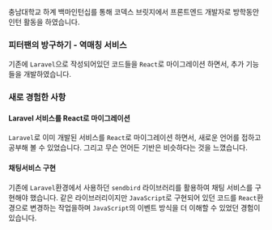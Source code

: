 충남대학교 하계 백마인턴십를 통해
코덱스 브릿지에서 프론트엔드 개발자로 방학동안 인턴 활동을 하였습니다.

### 피터팬의 방구하기 - 역매칭 서비스 
기존에 `Laravel`으로 작성되어있던 코드들을 `React`로 마이그레이션 하면서, 추가 기능들을 개발하였습니다.  
  
  
### 새로 경험한 사항
#### Laravel 서비스를 React로 마이그레이션
`Laravel`로 이미 개발된 서비스를 `React`로 마이그레이션 하면서, 새로운 언어를 접하고 공부해 볼 수 있었습니다. 
그리고 무슨 언어든 기반은 비슷하다는 것을 느꼈습니다. 

#### 채팅서비스 구현
기존에 `Laravel`환경에서 사용하던 `sendbird` 라이브러리를 활용하여 채팅 서비스를 구현해야 했습니다. 같은 라이브러리이지만 `JavaScript`로 구현되어 있던 코드를 `React`환경으로 변경하는 작업을하며 `JavaScript`의 이벤트 방식을 더 이해할 수 있었던 경험이 있습니다. 
